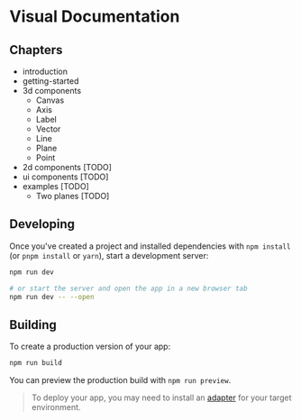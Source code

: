 # Visual Documentation

## Chapters

- introduction
- getting-started
- 3d components
  - Canvas
  - Axis
  - Label
  - Vector
  - Line
  - Plane
  - Point
- 2d components [TODO]
- ui components [TODO]
- examples [TODO]
  - Two planes [TODO]

## Developing

Once you've created a project and installed dependencies with `npm install` (or `pnpm install` or `yarn`), start a development server:

```bash
npm run dev

# or start the server and open the app in a new browser tab
npm run dev -- --open
```

## Building

To create a production version of your app:

```bash
npm run build
```

You can preview the production build with `npm run preview`.

> To deploy your app, you may need to install an [adapter](https://kit.svelte.dev/docs/adapters) for your target environment.
